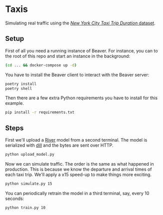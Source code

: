 # Taxis

Simulating real traffic using the [*New York City Taxi Trip Duration* dataset](https://www.kaggle.com/c/nyc-taxi-trip-duration).

## Setup

First of all you need a running instance of Beaver. For instance, you can to the root of this repo and start an instance in the background:

```sh
(cd ... && docker-compose up -d)
```

You have to install the Beaver client to interact with the Beaver server:

```sh
poetry install
poetry shell
```

Then there are a few extra Python requirements you have to install for this example.

```sh
pip install -r requirements.txt
```

## Steps

First we'll upload a [River](https://github.com/online-ml/river) model from a second terminal. The model is serialized with [dill](https://github.com/uqfoundation/dill) and the bytes are sent over HTTP.

```sh
python upload_model.py
```

Now we can simulate traffic. The order is the same as what happened in production. This is because we know the departure and arrival times of each taxi trip. We'll apply a x15 speed-up to make things more exciting.

```sh
python simulate.py 15
```

You can periodically retrain the model in a third terminal, say, every 10 seconds:

```sh
python train.py 10
```
